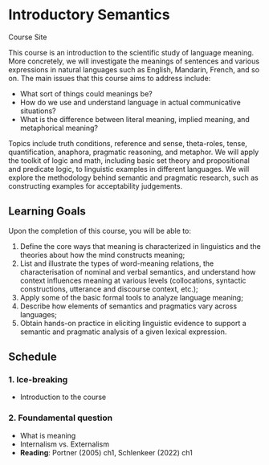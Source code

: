 # Introductory Semantics
Course Site

This course is an introduction to the scientific study of language meaning. More concretely, we will investigate the meanings of sentences and various expressions in natural languages such as English, Mandarin, French, and so on. The main issues that this course aims to address include: 

- What sort of things could meanings be? 
- How do we use and understand language in actual communicative situations?
- What is the difference between literal meaning, implied meaning, and metaphorical meaning? 

Topics include truth conditions, reference and sense, theta-roles, tense, quantification, anaphora, pragmatic reasoning, and metaphor.  We will apply the toolkit of logic and math, including basic set theory and propositional and predicate logic, to linguistic examples in different languages. We will explore the methodology behind semantic and pragmatic research, such as constructing examples for acceptability judgements.

## Learning Goals

Upon the completion of this course, you will be able to:

1. Define the core ways that meaning is characterized in linguistics and the theories about how the mind constructs meaning;
2. List and illustrate the types of word-meaning relations, the characterisation of nominal and verbal semantics, and understand how context influences meaning at various levels (collocations, syntactic constructions, utterance and discourse context, etc.);
3. Apply some of the basic formal tools to analyze language meaning;
4. Describe how elements of semantics and pragmatics vary across languages; 
5. Obtain hands-on practice in eliciting linguistic evidence to support a semantic and pragmatic analysis of a given lexical expression.  

## Schedule 

### 1. Ice-breaking  

- Introduction to the course

### 2. Foundamental question

- What is meaning
- Internalism vs. Externalism
- **Reading**: Portner (2005) ch1, Schlenkeer (2022) ch1
  
